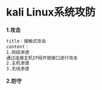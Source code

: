 # kali Linux系统攻防

**1.攻击**

```reStructuredText
title：接触式攻击
content：
1.网段渗透
通过连接主机IP段开放接口进行攻击
2.主机渗透
3.无线渗透
```



**2.防守**